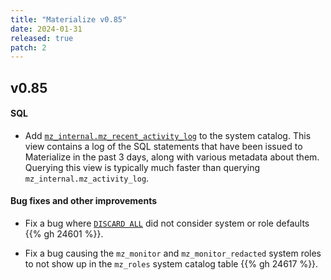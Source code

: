 ```yaml
---
title: "Materialize v0.85"
date: 2024-01-31
released: true
patch: 2
---
```


## v0.85

#### SQL

* Add [`mz_internal.mz_recent_activity_log`](/sql/system-catalog/mz_internal/#mz_recent_activity_log)
  to the system catalog. This view contains a log of the SQL statements that have
  been issued to Materialize in the past 3 days, along with various metadata
  about them. Querying this view is typically much faster than querying
  `mz_internal.mz_activity_log`.

#### Bug fixes and other improvements

* Fix a bug where [`DISCARD ALL`](/sql/discard/) did not consider system or role
  defaults {{% gh 24601 %}}.

* Fix a bug causing the `mz_monitor` and `mz_monitor_redacted` system roles to
  not show up in the `mz_roles` system catalog table {{% gh 24617 %}}.
